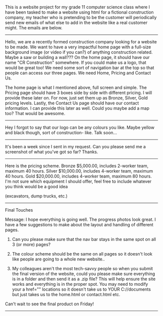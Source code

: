 This is a website project for my grade 11 computer science class where I have been tasked to make a website using html for a fictional construction company, 
my teacher who is pretending to be the customer will periodically send new emails of what else to add in the website like a real customer might. The emails are below.
_____________________________________________________________
Hello, we are a recently formed construction company
looking for a website to be made. We want to have a very
impactful home page with a full-size background image (or
video if you can?) of anything construction related. Maybe a
saw or building a wall??? On the home page, it should have our
name "CR Construction" somewhere. If you could make us a logo,
that would be great too! We need some sort of navigation bar
at the top so that people can access our three pages. We need
Home, Pricing and Contact Us.

The home page is what I mentioned above, full screen and
simple. The Pricing page should have 3 boxes side by side with
different pricing. I will provide these later on. For now,
just set them up as Bronze, Silver, Gold pricing levels.
Lastly, the Contact Us page should have our contact
information. I can provide this later as well. Could you maybe
add a map too? That would be awesome.
_____________________________________________________________
Hey I forgot to say that our logo can be any colours
you like. Maybe yellow and black though, sort of construction-
like. Talk soon...
_____________________________________________________________
It's been a week since I sent in my request. Can you please 
send me a screenshot of what you've got so far? Thanks.
_____________________________________________________________
Here is the pricing scheme.
Bronze $5,000.00, includes 2-worker team, maximum 40 hours.
Silver $10,000.00, includes 4-worker team, maximum 40 hours.
Gold $20,000.00, includes 4-worker team, maximum 80 hours.
I'm not sure which equipment I should offer, feel free to 
include whatever you think would be a good idea 

(excavators, dump trucks, etc.)
_____________________________________________________________
Final Touches

Message: I hope everything is going well. The progress photos
 look great. I have a few suggestions to make about the layout 
 and handling of different pages. 

1. Can you please make sure that the nav bar stays in the same 
spot on all 3 (or more) pages?

2. The colour scheme should be the same on all pages so it 
doesn't look like people are going to a whole new website..

3. My colleagues aren't the most tech-savvy people so when you 
submit the final version of the website, could you please make 
sure everything is in a folder and then send it as a .zip file?
 This will help ensure the site works and everything is in the 
 proper spot. You may need to modify your a href="" locations so
  it doesn't take us to YOUR C://documents but just takes us to 
  the home.html or contact.html etc. 

Can't wait to see the final product on Friday!
_____________________________________________________________